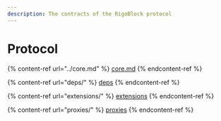 ```yaml
---
description: The contracts of the RigoBlock protocol
---
```


# Protocol

{% content-ref url="../core.md" %}
[core.md](../core.md)
{% endcontent-ref %}

{% content-ref url="deps/" %}
[deps](deps/)
{% endcontent-ref %}

{% content-ref url="extensions/" %}
[extensions](extensions/)
{% endcontent-ref %}

{% content-ref url="proxies/" %}
[proxies](proxies/)
{% endcontent-ref %}
